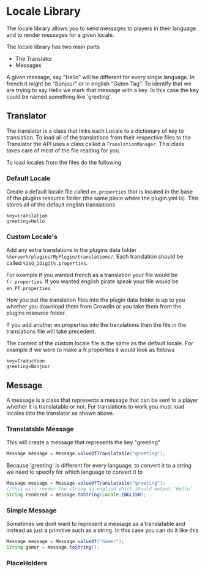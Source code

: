 # Locale Library 

The locale library allows you to send messages to players in their language and to render messages for a given locale.  

The locale library has two main parts

  - The Translator
  - Messages 

A given message, say "Hello" will be different for every single language. In french it might be "Bonjour" or in english "Guten Tag". To identify that we are trying to say Hello we mark that message with a key. In this case the key could be named something like 'greeting'.  

## Translator
The translator is a class that links each Locale to a dictionary of key to translation. To load all of the translations from their respective files to the Translator the API uses a class called a  `TranslationManager`. This class takes care of most of the file reading for you. 

To load locales from the files do the following

### Default Locale 

Create a default locale file called `en.properties` that is located in the base of the plugins resource folder (the same place where the plugin.yml is). This stores all of the default english translations

```properties
key=translation
greeting=Hello
```

### Custom Locale's 

Add any extra translations in the plugins data folder `%Server%/plugins/MyPlugin/translations/`.  Each translation should be called `%ISO_2Digit%.properties`.

For example if you wanted french as a translation your file would be `fr.properties`. If you wanted english pirate speak your file would be `en_PT.properties`.

How you put the translation files into the plugin data folder is up to you whether you download them from CrowdIn or you take them from the plugins resource folder. 

If you add another en.properties into the translations then the file in the translations file will take precedent. 

The content of the custom locale file is the same as the default locale. For example if we were to make a fr.properties it would look as follows

```properties
key=Traduction
greeting=Bonjour
```

## Message

A message is a class that represents a message that can be sent to a player whether it is translatable or not. For translations to work you must load locales into the translator as shown above.

### Translatable Message

This will create a message that represents the key "greeting"
```java
Message message = Message.valueOfTranslatable("greeting");
```

Because 'greeting' is different for every language, to convert it to a string we need to specify for which language to convert it to

```java
Message message = Message.valueOfTranslatable("greeting");
//this will render the string in english which should output 'Hello'
String rendered = message.toString(Locale.ENGLISH);
```

### Simple Message

Sometimes we dont want to represent a message as a translatable and instead as just a primitive such as a string. In this case you can do it like this

```java
Message message = Message.valueOf("Gamer");
String gamer = message.toString();
```

### PlaceHolders

